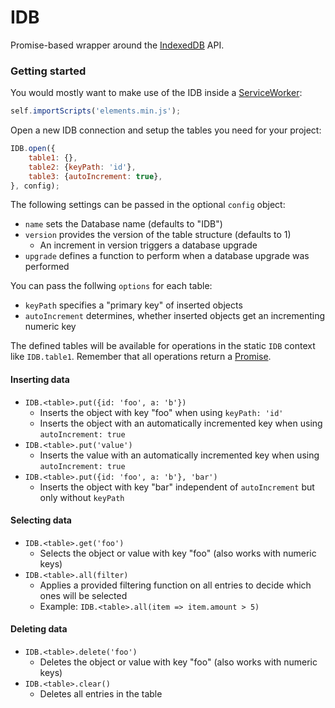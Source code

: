 # IDB
Promise-based wrapper around the [IndexedDB](https://developer.mozilla.org/de/docs/IndexedDB) API.

### Getting started
You would mostly want to make use of the IDB inside a [ServiceWorker](https://developers.google.com/web/fundamentals/primers/service-workers/):
```javascript
self.importScripts('elements.min.js');
```
Open a new IDB connection and setup the tables you need for your project:
```javascript
IDB.open({
	table1: {},
	table2: {keyPath: 'id'},
	table3: {autoIncrement: true},
}, config);
```
The following settings can be passed in the optional `config` object:
- `name` sets the Database name (defaults to "IDB")
- `version` provides the version of the table structure (defaults to 1)
  - An increment in version triggers a database upgrade
- `upgrade` defines a function to perform when a database upgrade was performed

You can pass the follwing `options` for each table:
- `keyPath` specifies a "primary key" of inserted objects
- `autoIncrement` determines, whether inserted objects get an incrementing numeric key

The defined tables will be available for operations in the static `IDB` context like `IDB.table1`. Remember that all operations return a [Promise](https://developer.mozilla.org/de/docs/Web/JavaScript/Reference/Global_Objects/Promise).

#### Inserting data
- `IDB.<table>.put({id: 'foo', a: 'b'})`
  - Inserts the object with key "foo" when using `keyPath: 'id'`
  - Inserts the object with an automatically incremented key when using `autoIncrement: true`
- `IDB.<table>.put('value')`
  - Inserts the value with an automatically incremented key when using `autoIncrement: true`
- `IDB.<table>.put({id: 'foo', a: 'b'}, 'bar')`
  - Inserts the object with key "bar" independent of `autoIncrement` but only without `keyPath`

#### Selecting data
- `IDB.<table>.get('foo')`
  - Selects the object or value with key "foo" (also works with numeric keys)
- `IDB.<table>.all(filter)`
  - Applies a provided filtering function on all entries to decide which ones will be selected
  - Example: `IDB.<table>.all(item => item.amount > 5)`

#### Deleting data
- `IDB.<table>.delete('foo')`
  - Deletes the object or value with key "foo" (also works with numeric keys)
- `IDB.<table>.clear()`
  - Deletes all entries in the table
